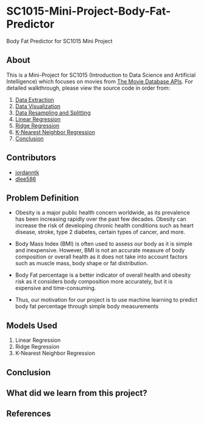 # SC1015-Mini-Project-Body-Fat-Predictor
Body Fat Predictor for SC1015 Mini Project

## About

This is a Mini-Project for SC1015 (Introduction to Data Science and Artificial Intelligence) which focuses on movies from [The Movie Database APIs](https://developers.themoviedb.org/3/getting-started). For detailed walkthrough, please view the source code in order from:

1. [Data Extraction](https://github.com/)
2. [Data Visualization](https://github.com/)
3. [Data Resampling and Splitting](https://github.com/)
4. [Linear Regression](https://github.com/)
5. [Ridge Regression](https://github.com/)
6. [K-Nearest Neighbor Regression](https://github.com/)
7. [Conclusion](https://github.com/)
  
## Contributors

- [jordanntk](https://github.com/jordanntk)
- [dlee586](https://github.com/dlee586)

## Problem Definition

- Obesity is a major public health concern worldwide, as its prevalence has been increasing rapidly over the past few decades. Obesity can increase the risk of developing chronic health conditions such as heart disease, stroke, type 2 diabetes, certain types of cancer, and more.
- Body Mass Index (BMI) is often used to assess our body as it is simple and inexpensive. However, BMI is not an accurate measure of body composition or overall health as it does not take into account factors such as muscle mass, body shape or fat distribution.

- Body Fat percentage is a better indicator of overall health and obesity risk as it considers body composition more accurately, but it is expensive and time-consuming.
- Thus, our motivation for our project is to use machine learning to predict body fat percentage through simple body measurements


## Models Used

1. Linear Regression
2. Ridge Regression
3. K-Nearest Neighbor Regression

## Conclusion



## What did we learn from this project?



## References

